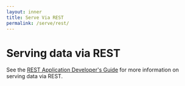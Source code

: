 ```yaml
---
layout: inner
title: Serve Via REST
permalink: /serve/rest/
---
```


# Serving data via REST

See the [REST Application Developer's Guide](https://docs.marklogic.com/guide/rest-dev) for more information on serving data via REST.

